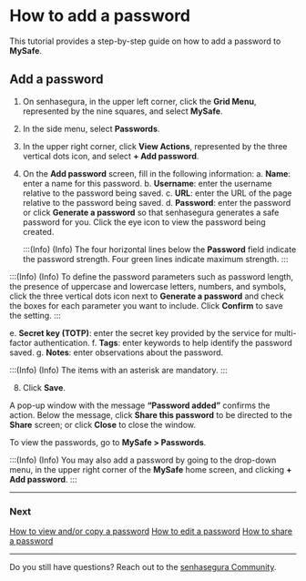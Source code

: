 # How to add a password

This tutorial provides a step-by-step guide on how to add a password to **MySafe**.


## Add a password

1. On senhasegura, in the upper left corner, click the **Grid Menu**, represented by the nine squares, and select **MySafe**.
2. In the side menu, select **Passwords**.
3. In the upper right corner, click **View Actions**, represented by the three vertical dots icon, and select **+ Add password**.
5. On the **Add password** screen, fill in the following information:
        a. **Name**: enter a name for this password.
    b. **Username**:  enter the username relative to the password being saved.
    c. **URL**: enter the URL of the page relative to the password being saved.
    d. **Password**:   enter the password or click **Generate a password** so that senhasegura generates a safe password for you. Click the eye icon to view the password being created. 

    :::(Info) (Info)
    The four horizontal lines below the **Password** field indicate the password strength. Four green lines indicate maximum strength.
    :::
  
 :::(Info) (Info)
To define the password parameters such as password length, the presence of uppercase and lowercase letters, numbers, and symbols, click the three vertical dots icon next to **Generate a password** and check the boxes for each parameter you want to include. Click **Confirm** to save the setting.
:::
 
 e. **Secret key (TOTP)**: enter the secret key provided by the service for multi-factor authentication. 
f. **Tags**: enter keywords to help identify the password saved.
g. **Notes**: enter observations about the password.

:::(Info) (Info)
The items with an asterisk are mandatory.
:::

8. Click **Save**.

A pop-up window with the message  **“Password added”** confirms the action. Below the message, click **Share this password** to be directed to the **Share** screen; or click **Close** to close the window.

To view the passwords, go to **MySafe > Passwords**.

:::(Info) (Info)
You may also add a password by going to the drop-down menu, in the upper right corner of the **MySafe** home screen, and clicking **+ Add password**.
:::

***

### Next
[How to view and/or copy a password](/v3-32/docs/mysafe-passwords-view-copy)
[How to edit a password](/v3-32/docs/mysafe-passwords-edit)
[How to share a password](/v3-32/docs/mysafe-passwords-share)

***

Do you still have questions? Reach out to the [senhasegura Community](https://community.senhasegura.io/).